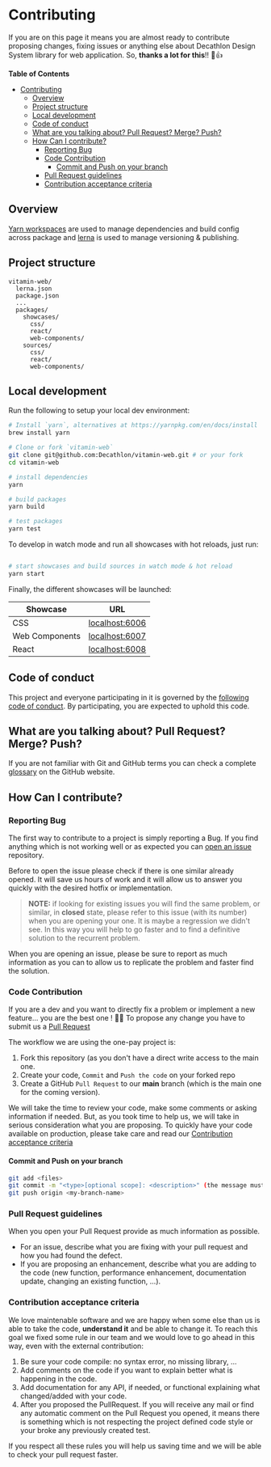 # Contributing

If you are on this page it means you are almost ready to contribute proposing changes, fixing issues or anything else about Decathlon Design System library for web application.
So, **thanks a lot for this**!! :tada::+1:

**Table of Contents**

- [Contributing](#contributing)
  - [Overview](#overview)
  - [Project structure](#project-structure)
  - [Local development](#local-development)
  - [Code of conduct](#code-of-conduct)
  - [What are you talking about? Pull Request? Merge? Push?](#what-are-you-talking-about-pull-request-merge-push)
  - [How Can I contribute?](#how-can-i-contribute)
    - [Reporting Bug](#reporting-bug)
    - [Code Contribution](#code-contribution)
      - [Commit and Push on your branch](#commit-and-push-on-your-branch)
    - [Pull Request guidelines](#pull-request-guidelines)
    - [Contribution acceptance criteria](#contribution-acceptance-criteria)

## Overview

[Yarn workspaces](https://yarnpkg.com/lang/en/docs/workspaces/) are used to manage dependencies and build config across package and [lerna](https://github.com/lerna/lerna/) is used to manage versioning & publishing.

## Project structure

```
vitamin-web/
  lerna.json
  package.json
  ...
  packages/
    showcases/
      css/
      react/
      web-components/
    sources/
      css/
      react/
      web-components/
```

## Local development

Run the following to setup your local dev environment:

```sh
# Install `yarn`, alternatives at https://yarnpkg.com/en/docs/install
brew install yarn

# Clone or fork `vitamin-web`
git clone git@github.com:Decathlon/vitamin-web.git # or your fork
cd vitamin-web

# install dependencies
yarn

# build packages
yarn build

# test packages
yarn test
```

To develop in watch mode and run all showcases with hot reloads, just run:

```sh

# start showcases and build sources in watch mode & hot reload
yarn start
```

Finally, the different showcases will be launched:

| Showcase       | URL                                     |
| -------------- | --------------------------------------- |
| CSS            | [localhost:6006](http://localhost:6006) |
| Web Components | [localhost:6007](http://localhost:6007) |
| React          | [localhost:6008](http://localhost:6008) |

## Code of conduct

This project and everyone participating in it is governed by the [following code of conduct](CODE_OF_CONDUCT.md). By participating, you are expected to uphold this code.

## What are you talking about? Pull Request? Merge? Push?

If you are not familiar with Git and GitHub terms you can check a complete [glossary](https://help.github.com/articles/github-glossary/) on the GitHub website.

## How Can I contribute?

### Reporting Bug

The first way to contribute to a project is simply reporting a Bug. If you find anything which is not working well or as expected you can [open an issue](https://github.com/decathlon/vitamin-web/issues) repository.

Before to open the issue please check if there is one similar already opened. It will save us hours of work and it will allow us to answer you quickly with the desired hotfix or implementation.

> **NOTE:** if looking for existing issues you will find the same problem, or similar, in **closed** state, please refer to this issue (with its number) when you are opening your one. It is maybe a regression we didn't see. In this way you will help to go faster and to find a definitive solution to the recurrent problem.

When you are opening an issue, please be sure to report as much information as you can to allow us to replicate the problem and faster find the solution.

### Code Contribution

If you are a dev and you want to directly fix a problem or implement a new feature... you are the best one ! :clap::clap:
To propose any change you have to submit us a [Pull Request](https://help.github.com/articles/about-pull-requests/)

The workflow we are using the one-pay project is:

1. Fork this repository (as you don't have a direct write access to the main one.
2. Create your code, `Commit` and `Push the code` on your forked repo
3. Create a GitHub `Pull Request` to our **main** branch (which is the main one for the coming version).

We will take the time to review your code, make some comments or asking information if needed. But, as you took time to help us, we will take in serious consideration what you are proposing.
To quickly have your code available on production, please take care and read our [Contribution acceptance criteria](#contribution-acceptance-criteria)

#### Commit and Push on your branch

```bash
git add <files>
git commit -m "<type>[optional scope]: <description>" (the message must follow https://www.conventionalcommits.org guidelines)
git push origin <my-branch-name>
```

### Pull Request guidelines

When you open your Pull Request provide as much information as possible.

- For an issue, describe what you are fixing with your pull request and how you had found the defect.
- If you are proposing an enhancement, describe what you are adding to the code (new function, performance enhancement, documentation update, changing an existing function, ...).

### Contribution acceptance criteria

We love maintenable software and we are happy when some else than us is able to take the code, **understand it** and be able to change it.
To reach this goal we fixed some rule in our team and we would love to go ahead in this way, even with the external contribution:

1. Be sure your code compile: no syntax error, no missing library, ...
2. Add comments on the code if you want to explain better what is happening in the code.
3. Add documentation for any API, if needed, or functional explaining what changed/added with your code.
4. After you proposed the PullRequest. If you will receive any mail or find any automatic comment on the Pull Request you opened, it means there is something which is not respecting the project defined code style or your broke any previously created test.

If you respect all these rules you will help us saving time and we will be able to check your pull request faster.
